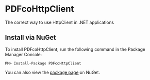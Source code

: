 # PDFcoHttpClient
The correct way to use HttpClient in .NET applications


Install via NuGet
-----------------
To install PDFcoHttpClient, run the following command in the Package Manager Console:

```
PM> Install-Package PDFcoHttpClient
```

You can also view the [package page](http://www.nuget.org/packages/PDFcoHttpClient/) on NuGet.



